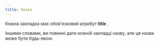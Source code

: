 ```yaml
---
title: Назва
---
```


Кожна закладка має обов'язковий атрибут **title** .

Іншими словами, ви повинні дати кожній закладці назву, але ця назва може бути будь-якою.


